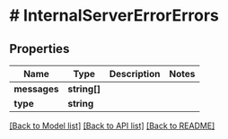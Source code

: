# # InternalServerErrorErrors

## Properties

Name | Type | Description | Notes
------------ | ------------- | ------------- | -------------
**messages** | **string[]** |  | 
**type** | **string** |  | 

[[Back to Model list]](../../README.md#documentation-for-models) [[Back to API list]](../../README.md#documentation-for-api-endpoints) [[Back to README]](../../README.md)


